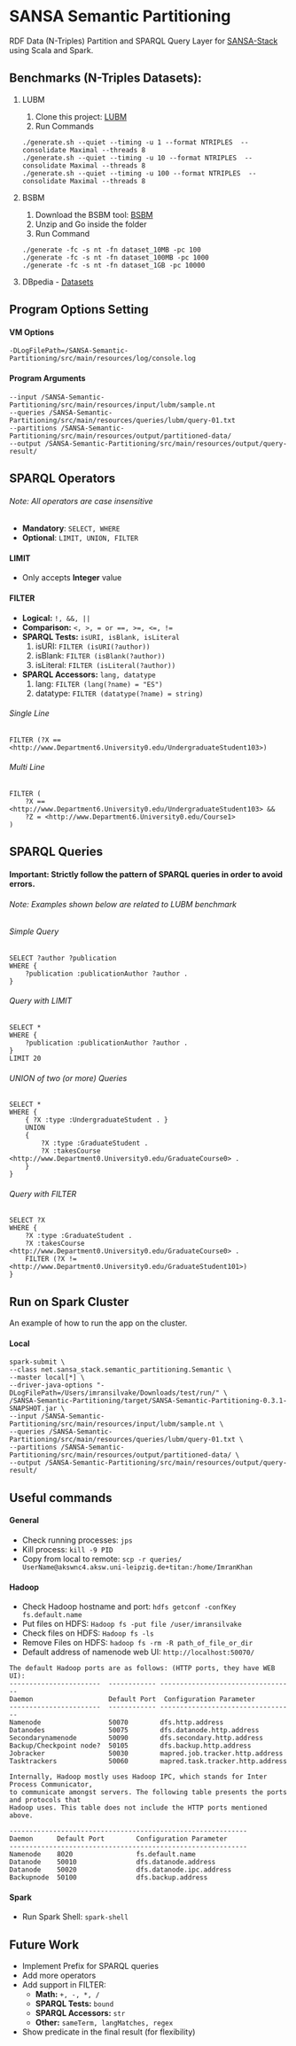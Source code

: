 # SANSA Semantic Partitioning
RDF Data (N-Triples) Partition and SPARQL Query Layer for [SANSA-Stack](https://github.com/SANSA-Stack) using Scala and Spark.


##  Benchmarks (N-Triples Datasets): 

1. LUBM
    1. Clone this project: [LUBM](https://github.com/rvesse/lubm-uba)
    2. Run Commands
    ```
    ./generate.sh --quiet --timing -u 1 --format NTRIPLES  --consolidate Maximal --threads 8
    ./generate.sh --quiet --timing -u 10 --format NTRIPLES  --consolidate Maximal --threads 8
    ./generate.sh --quiet --timing -u 100 --format NTRIPLES  --consolidate Maximal --threads 8
    ```

2. BSBM
    1. Download the BSBM tool: [BSBM](https://sourceforge.net/projects/bsbmtools/files/bsbmtools/bsbmtools-0.2/bsbmtools-v0.2.zip/download)
    2. Unzip and Go inside the folder
    3. Run Command
    ```
    ./generate -fc -s nt -fn dataset_10MB -pc 100
    ./generate -fc -s nt -fn dataset_100MB -pc 1000
    ./generate -fc -s nt -fn dataset_1GB -pc 10000
    ```
3. DBpedia - [Datasets](http://benchmark.dbpedia.org/)


## Program Options Setting

#### VM Options
```
-DLogFilePath=/SANSA-Semantic-Partitioning/src/main/resources/log/console.log
```

#### Program Arguments
```
--input /SANSA-Semantic-Partitioning/src/main/resources/input/lubm/sample.nt
--queries /SANSA-Semantic-Partitioning/src/main/resources/queries/lubm/query-01.txt
--partitions /SANSA-Semantic-Partitioning/src/main/resources/output/partitioned-data/
--output /SANSA-Semantic-Partitioning/src/main/resources/output/query-result/
```


## SPARQL Operators
###### Note: All operators are case insensitive
 - **Mandatory**: ```SELECT, WHERE```
 - **Optional**: ```LIMIT, UNION, FILTER```

#### LIMIT
 - Only accepts **Integer** value

#### FILTER
 - **Logical:** ```!, &&, ||```
 - **Comparison:** ```<, >, = or ==, >=, <=, !=```
 - **SPARQL Tests:** ```isURI, isBlank, isLiteral```
    1. isURI: ```FILTER (isURI(?author))```
    2. isBlank: ```FILTER (isBlank(?author))```
    3. isLiteral: ```FILTER (isLiteral(?author))```
 - **SPARQL Accessors:** ```lang, datatype```
    1. lang: ```FILTER (lang(?name) = "ES")```
    2. datatype: ```FILTER (datatype(?name) = string)```

###### Single Line
```    
FILTER (?X == <http://www.Department6.University0.edu/UndergraduateStudent103>)
```
    
###### Multi Line
```    
FILTER (
    ?X == <http://www.Department6.University0.edu/UndergraduateStudent103> &&
    ?Z = <http://www.Department6.University0.edu/Course1>
)
```


## SPARQL Queries
#### Important: Strictly follow the pattern of SPARQL queries in order to avoid errors.
###### Note: Examples shown below are related to LUBM benchmark


###### Simple Query
```
SELECT ?author ?publication
WHERE {
	?publication :publicationAuthor ?author .
}
```

###### Query with LIMIT
```
SELECT *
WHERE {
	?publication :publicationAuthor ?author .
}
LIMIT 20
```

###### UNION of two (or more) Queries
```
SELECT *
WHERE {
    { ?X :type :UndergraduateStudent . }
    UNION
    {
        ?X :type :GraduateStudent .
        ?X :takesCourse <http://www.Department0.University0.edu/GraduateCourse0> .
    }
}
```

###### Query with FILTER
```
SELECT ?X
WHERE {
    ?X :type :GraduateStudent .
    ?X :takesCourse <http://www.Department0.University0.edu/GraduateCourse0> .
    FILTER (?X != <http://www.Department0.University0.edu/GraduateStudent101>)
}
```


## Run on Spark Cluster
An example of how to run the app on the cluster.

#### Local
```
spark-submit \
--class net.sansa_stack.semantic_partitioning.Semantic \
--master local[*] \
--driver-java-options "-DLogFilePath=/Users/imransilvake/Downloads/test/run/" \
/SANSA-Semantic-Partitioning/target/SANSA-Semantic-Partitioning-0.3.1-SNAPSHOT.jar \
--input /SANSA-Semantic-Partitioning/src/main/resources/input/lubm/sample.nt \
--queries /SANSA-Semantic-Partitioning/src/main/resources/queries/lubm/query-01.txt \
--partitions /SANSA-Semantic-Partitioning/src/main/resources/output/partitioned-data/ \
--output /SANSA-Semantic-Partitioning/src/main/resources/output/query-result/
```

## Useful commands

#### General
- Check running processes: `jps`
- Kill process: `kill -9 PID`
- Copy from local to remote: `scp -r queries/ UserName@akswnc4.aksw.uni-leipzig.de+titan:/home/ImranKhan`

#### Hadoop
- Check Hadoop hostname and port: `hdfs getconf -confKey fs.default.name`
- Put files on HDFS: `Hadoop fs -put file /user/imransilvake`
- Check files on HDFS: `Hadoop fs -ls`
- Remove Files on HDFS: `hadoop fs -rm -R path_of_file_or_dir`
- Default address of namenode web UI: `http://localhost:50070/`

```
The default Hadoop ports are as follows: (HTTP ports, they have WEB UI):
-----------------------  ------------ ----------------------------------
Daemon                   Default Port  Configuration Parameter
-----------------------  ------------ ----------------------------------
Namenode                 50070        dfs.http.address
Datanodes                50075        dfs.datanode.http.address
Secondarynamenode        50090        dfs.secondary.http.address
Backup/Checkpoint node?  50105        dfs.backup.http.address
Jobracker                50030        mapred.job.tracker.http.address
Tasktrackers             50060        mapred.task.tracker.http.address
```

```
Internally, Hadoop mostly uses Hadoop IPC, which stands for Inter Process Communicator, 
to communicate amongst servers. The following table presents the ports and protocols that 
Hadoop uses. This table does not include the HTTP ports mentioned above.

------------------------------------------------------------
Daemon      Default Port        Configuration Parameter     
------------------------------------------------------------
Namenode    8020                fs.default.name         
Datanode    50010               dfs.datanode.address        
Datanode    50020               dfs.datanode.ipc.address                                    
Backupnode  50100               dfs.backup.address
```

#### Spark
- Run Spark Shell: `spark-shell`


## Future Work
 - Implement Prefix for SPARQL queries
 - Add more operators
 - Add support in FILTER: 
    - **Math:** ```+, -, *, /```
    - **SPARQL Tests:** ```bound```
    - **SPARQL Accessors:** ```str```
    - **Other:** ```sameTerm, langMatches, regex```
 - Show predicate in the final result (for flexibility)
